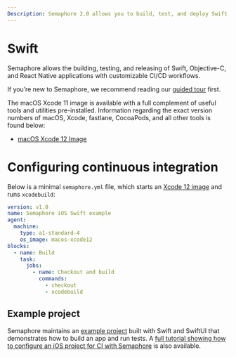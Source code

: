 ```yaml
---
Description: Semaphore 2.0 allows you to build, test, and deploy Swift, Objective-C, and React Native applications with customizable CI/CD workflows. 
---
```


# Swift

Semaphore allows the building, testing, and releasing of Swift, Objective-C, and
React Native applications with customizable CI/CD workflows.

If you’re new to Semaphore, we recommend reading our
[guided tour](https://docs.semaphoreci.com/guided-tour/getting-started/) first.

The macOS Xcode 11 image is available with a full complement of useful tools and 
utilities pre-installed. Information regarding the exact version numbers of macOS, 
Xcode, fastlane, CocoaPods, and all other tools is found below:

* [macOS Xcode 12 Image](https://docs.semaphoreci.com/ci-cd-environment/macos-xcode-12-image/)

# Configuring continuous integration

Below is a minimal `semaphore.yml` file, which starts an
[Xcode 12 image](https://docs.semaphoreci.com/ci-cd-environment/macos-xcode-12-image/) 
and runs `xcodebuild`:

``` yaml
version: v1.0
name: Semaphore iOS Swift example
agent:
  machine:
    type: a1-standard-4
    os_image: macos-xcode12
blocks:
  - name: Build
    task:
      jobs:
        - name: Checkout and build
          commands:
            - checkout
            - xcodebuild
```

## Example project

Semaphore maintains an [example project](https://github.com/semaphoreci-demos/semaphore-demo-ios-swift-xcode) built with Swift and SwiftUI that demonstrates how to build an app and run tests. A
[full tutorial showing how to configure an iOS project for CI with Semaphore](https://docs.semaphoreci.com/examples/ios-continuous-integration-with-xcode/)
is also available.

[macos-xcode-12]: https://docs.semaphoreci.com/ci-cd-environment/macos-xcode-11-image/
[example-project]: https://github.com/semaphoreci-demos/semaphore-demo-ios-swift-xcode
[ios-tutorial]: https://docs.semaphoreci.com/examples/ios-continuous-integration-with-xcode/
